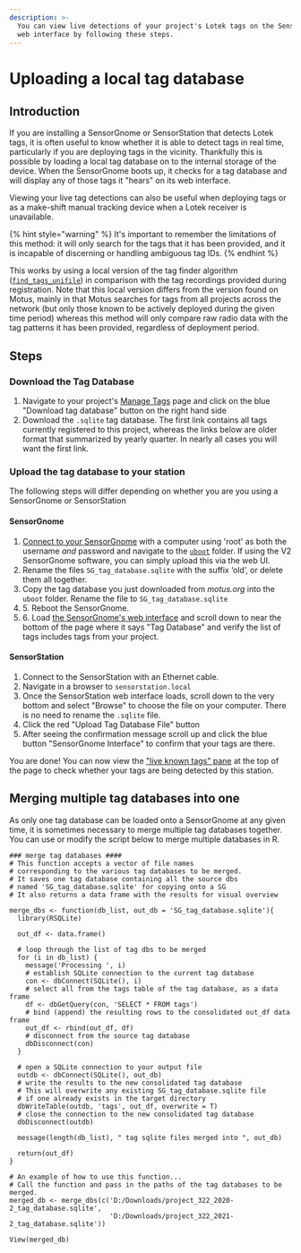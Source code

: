 ```yaml
---
description: >-
  You can view live detections of your project's Lotek tags on the SensorGnomes
  web interface by following these steps.
---
```


# Uploading a local tag database

## Introduction

If you are installing a SensorGnome or SensorStation that detects Lotek tags, it is often useful to know whether it is able to detect tags in real time, particularly if you are deploying tags in the vicinity. Thankfully this is possible by loading a local tag database on to the internal storage of the device. When the SensorGnome boots up, it checks for a tag database and will display any of those tags it "hears" on its web interface.&#x20;

Viewing your live tag detections can also be useful when deploying tags or as a make-shift manual tracking device when a Lotek receiver is unavailable.

{% hint style="warning" %}
It's important to remember the limitations of this method: it will only search for the tags that it has been provided, and it is incapable of discerning or handling ambiguous tag IDs.
{% endhint %}

This works by using a local version of the tag finder algorithm ([`find_tags_unifile`](https://github.com/MotusWTS/find\_tags)) in comparison with the tag recordings provided during registration. Note that this local version differs from the version found on Motus, mainly in that Motus searches for tags from all projects across the network (but only those known to be actively deployed during the given time period) whereas this method will only compare raw radio data with the tag patterns it has been provided, regardless of deployment period.

## Steps

### Download the Tag Database

1. Navigate to your project's [Manage Tags](https://motus.org/data/project/tags) page and click on the blue "Download tag database" button on the right hand side
2. Download the `.sqlite` tag database. The first link contains all tags currently registered to this project, whereas the links below are older format that summarized by yearly quarter. In nearly all cases you will want the first link.&#x20;

### Upload the tag database to your station

The following steps will differ depending on whether you are you using a SensorGnome or SensorStation

#### SensorGnome

1. [Connect to your SensorGnome](../connecting.md) with a computer using 'root' as both the username _and_ password and navigate to the [`uboot`](https://docs.motus.org/sensorgnome/appendix/cheatsheet#uboot-folder-configuration-files) folder. If using the V2 SensorGnome software, you can simply upload this via the web UI.
2. Rename the files `SG_tag_database.sqlite` with the suffix ‘old’, or delete them all together.
3. Copy the tag database you just downloaded from _motus.org_ into the `uboot` folder. Rename the file to `SG_tag_database.sqlite`
4. 5\. Reboot the SensorGnome.
5. 6\. Load [the SensorGnome's web interface](../webinterface.md) and scroll down to near the bottom of the page where it says "Tag Database" and verify the list of tags includes tags from your project.

#### SensorStation

1. Connect to the SensorStation with an Ethernet cable.
2. Navigate in a browser to `sensorstation.local`
3. Once the SensorStation web interface loads, scroll down to the very bottom and select "Browse" to choose the file on your computer. There is no need to rename the `.sqlite` file.
4. Click the red "Upload Tag Database File" button
5. After seeing the confirmation message scroll up and click the blue button "SensorGnome Interface" to confirm that your tags are there.

You are done! You can now view the ["live known tags" pane](../webinterface.md#pulses-and-tags-pane) at the top of the page to check whether your tags are being detected by this station.

## Merging multiple tag databases into one

As only one tag database can be loaded onto a SensorGnome at any given time, it is sometimes necessary to merge multiple tag databases together.  You can use or modify the script below to merge multiple databases in R.

```
### merge tag databases ####
# This function accepts a vector of file names 
# corresponding to the various tag databases to be merged. 
# It saves one tag database containing all the source dbs
# named 'SG_tag_database.sqlite' for copying onto a SG
# It also returns a data frame with the results for visual overview

merge_dbs <- function(db_list, out_db = 'SG_tag_database.sqlite'){
  library(RSQLite)
  
  out_df <- data.frame()
  
  # loop through the list of tag dbs to be merged
  for (i in db_list) {
    message('Processing ', i)
    # establish SQLite connection to the current tag database
    con <- dbConnect(SQLite(), i)
    # select all from the tags table of the tag database, as a data frame
    df <- dbGetQuery(con, 'SELECT * FROM tags')
    # bind (append) the resulting rows to the consolidated out_df data frame
    out_df <- rbind(out_df, df)
    # disconnect from the source tag database
    dbDisconnect(con)
  }
  
  # open a SQLite connection to your output file
  outdb <- dbConnect(SQLite(), out_db)
  # write the results to the new consolidated tag database
  # This will overwrite any existing SG_tag_database.sqlite file 
  # if one already exists in the target directory
  dbWriteTable(outdb, 'tags', out_df, overwrite = T)
  # close the connection to the new consolidated tag database
  dbDisconnect(outdb)
  
  message(length(db_list), " tag sqlite files merged into ", out_db)
  
  return(out_df)
}

# An example of how to use this function...
# Call the function and pass in the paths of the tag databases to be merged.
merged_db <- merge_dbs(c('D:/Downloads/project_322_2020-2_tag_database.sqlite',
                         'D:/Downloads/project_322_2021-2_tag_database.sqlite'))

View(merged_db)
```
